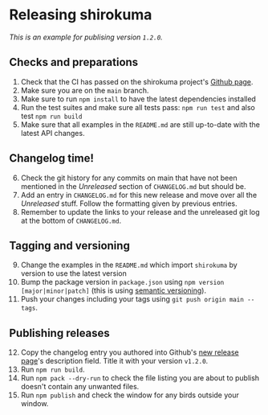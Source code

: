 # Releasing shirokuma

_This is an example for publising version `1.2.0`._

## Checks and preparations

1. Check that the CI has passed on the shirokuma project's
  [Github page](https://github.com/p2panda/shirokuma).
2. Make sure you are on the `main` branch.
3. Make sure to run `npm install` to have the latest dependencies installed
4. Run the test suites and make sure all tests pass: `npm run test` and also test `npm run build`
5. Make sure that all examples in the `README.md` are still up-to-date with the latest API changes.

## Changelog time!

6. Check the git history for any commits on main that have not been mentioned
   in the _Unreleased_ section of `CHANGELOG.md` but should be.
7. Add an entry in `CHANGELOG.md` for this new release and move over all the
   _Unreleased_ stuff. Follow the formatting given by previous entries.
8. Remember to update the links to your release and the unreleased git log at
   the bottom of `CHANGELOG.md`.

## Tagging and versioning

9. Change the examples in the `README.md` which import `shirokuma` by version to use the latest version
10. Bump the package version in `package.json` using `npm version [major|minor|patch]` 
   (this is using [semantic versioning](https://semver.org/)).
11. Push your changes including your tags using `git push origin main --tags`.

## Publishing releases

12. Copy the changelog entry you authored into Github's [new release
    page](https://github.com/p2panda/shirokuma/releases/new)'s description field.
    Title it with your version `v1.2.0`.
13. Run `npm run build`.
14. Run `npm pack --dry-run` to check the file listing you are about to publish
    doesn't contain any unwanted files.
15. Run `npm publish` and check the window for any birds outside your window.
